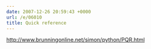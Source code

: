 ```yaml
---
date: 2007-12-26 20:59:43 +0000
url: /e/06010
title: Quick reference
---
```


http://www.brunningonline.net/simon/python/PQR.html
